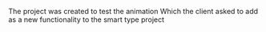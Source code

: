 The project was created to test the animation
Which the client asked to add as a new functionality to the smart type project

